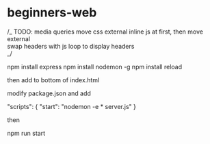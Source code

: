 # beginners-web

/_
TODO: media queries
move css external
inline js at first, then move external  
 swap headers with js loop to display headers  
 _/

npm install express
npm install nodemon -g
npm install reload

then add to bottom of index.html

<script src="reload/reload.js"></script>

modify package.json and add

"scripts": {
"start": "nodemon -e \* server.js"
}

then

npm run start
